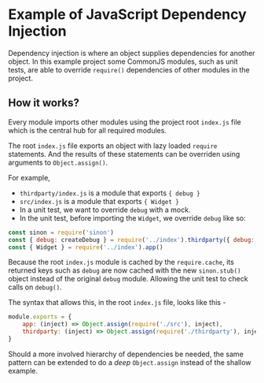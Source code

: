 # Example of JavaScript Dependency Injection

Dependency injection is where an object supplies dependencies
for another object. In this example project some CommonJS modules,
such as unit tests, are able to override `require()` dependencies
of other modules in the project.

## How it works?

Every module imports other modules using the project root `index.js`
file which is the central hub for all required modules.

The root `index.js` file exports an object with lazy loaded `require`
statements. And the results of these statements can be overriden using
arguments to `Object.assign()`.

For example,
* `thirdparty/index.js` is a module that exports `{ debug }`
* `src/index.js` is a module that exports `{ Widget }`
* In a unit test, we want to override `debug` with a mock.
* In the unit test, before importing the `Widget`, we override `debug` like so:

```javascript
const sinon = require('sinon')
const { debug: createDebug } = require('../index').thirdparty({ debug: sinon.stub() })
const { Widget } = require('../index').app()
```

Because the root `index.js` module is cached by the `require.cache`, its returned
keys such as `debug` are now cached with the new `sinon.stub()` object instead of
the original `debug` module. Allowing the unit test to check calls on `debug()`.

The syntax that allows this, in the root `index.js` file, looks like this -

```javascript
module.exports = {
    app: (inject) => Object.assign(require('./src'), inject),
    thirdparty: (inject) => Object.assign(require('./thirdparty'), inject),
}
```

Should a more involved hierarchy of dependencies be needed, the same pattern
can be extended to do a *deep* `Object.assign` instead of the shallow example.